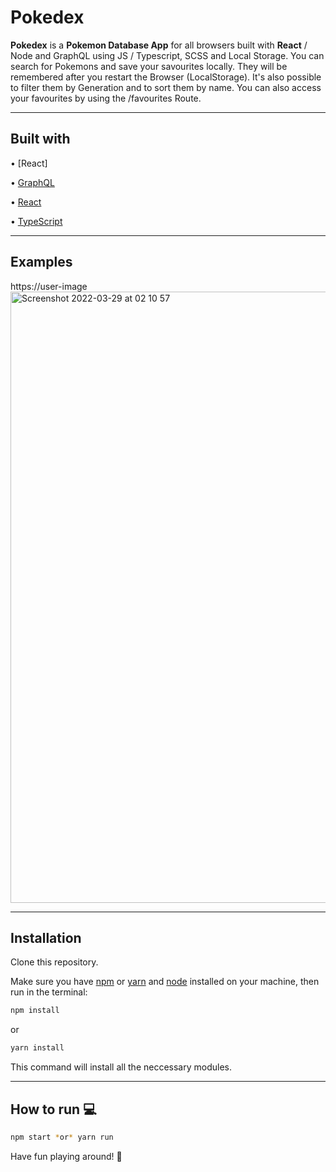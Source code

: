 # Pokedex

**Pokedex** is a  **Pokemon Database App** for all browsers built with **React** / Node and GraphQL using JS / Typescript, SCSS and Local Storage. You can search for Pokemons and save your savourites locally. They will be remembered after you restart the Browser (LocalStorage). It's also possible to filter them by Generation and to sort them by name. You can also access your favourites by using the /favourites Route.


---

## Built with

• [React]

• [GraphQL](https://graphql.org/)

• [React](https://reactjs.org/)

• [TypeScript](https://www.typescriptlang.org/)

---

## Examples

https://user-image<img width="978" alt="Screenshot 2022-03-29 at 02 10 57" src="https://user-images.githubusercontent.com/78150333/160507546-b82444d7-4660-4873-a79d-b465deaaeec4.png">

---

## Installation

Clone this repository.

Make sure you have [npm](https://www.npmjs.com/) or [yarn](https://yarnpkg.com/) and [node](https://nodejs.org/en/) installed on your machine, then run in the terminal:

```bash
npm install
```

or

```bash
yarn install
```

This command will install all the neccessary modules.

---

## How to run :computer:

```bash
npm start *or* yarn run
```

Have fun playing around! :movie_camera:
